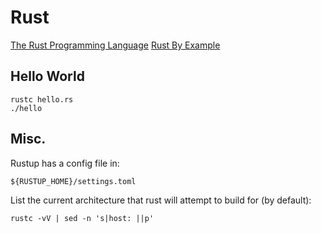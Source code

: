# Rust

[The Rust Programming Language](https://doc.rust-lang.org/book/)
[Rust By Example](https://doc.rust-lang.org/rust-by-example/)

## Hello World

```
rustc hello.rs
./hello
```

## Misc.

Rustup has a config file in:
```
${RUSTUP_HOME}/settings.toml
```

List the current architecture that rust will attempt to build for (by default):
```
rustc -vV | sed -n 's|host: ||p'
```
